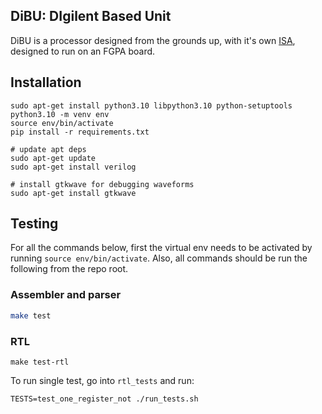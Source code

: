 ## DiBU: DIgilent Based Unit

DiBU is a processor designed from the grounds up, with it's own [ISA](https://www.overleaf.com/read/fgpwwyyhspns), designed to run on an FGPA board.

## Installation

```
sudo apt-get install python3.10 libpython3.10 python-setuptools 
python3.10 -m venv env
source env/bin/activate
pip install -r requirements.txt

# update apt deps
sudo apt-get update
sudo apt-get install verilog

# install gtkwave for debugging waveforms
sudo apt-get install gtkwave
```

## Testing

For all the commands below, first the virtual env needs to be activated by running `source env/bin/activate`. Also, all commands should be run the following from the repo root.

### Assembler and parser

```bash
make test
```

### RTL

```
make test-rtl
```

To run single test, go into `rtl_tests` and run:

```
TESTS=test_one_register_not ./run_tests.sh
```
